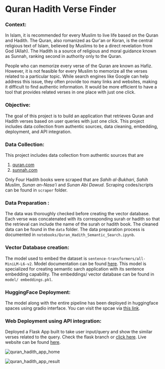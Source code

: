 # Quran Hadith Verse Finder

### **Context:** <br/>

In Islam, it is recommended for every Muslim to live life based on the Quran and Hadith. The Quran, also romanized as Qur'an or Koran, is the central religious text of Islam, believed by Muslims to be a direct revelation from God (Allah). The Hadith is a source of religious and moral guidance known as Sunnah, ranking second in authority only to the Quran.

People who can memorize every verse of the Quran are known as Hafiz. However, it is not feasible for every Muslim to memorize all the verses related to a particular topic. While search engines like Google can help address this issue, they often provide too many links and websites, making it difficult to find authentic information. It would be more efficient to have a tool that provides related verses in one place with just one click.

### **Objective:**

The goal of this project is to build an application that retrieves Quran and Hadith verses based on user queries with just one click. This project includes data collection from authentic sources, data cleaning, embedding, deployment, and API integration.

### **Data Collection:**

This project includes data collection from authentic sources that are 
1. [quran.com](https://quran.com/)
2. [sunnah.com](https://sunnah.com/)

Only Four Hadith books were scraped that are *Sahih al-Bukhari*, *Sahih Muslim*, *Sunan an-Nasa'i* and *Sunan Abi Dawud*. Scraping codes/scripts can be found in `scraper` folder.

### **Data Preparation :** <br/>

The data was thoroughly checked before creating the vector database. Each verse was concatenated with its corresponding surah or hadith so that the retrieval can include the name of the surah or hadith book. The cleaned data can be found in the `data` folder. The data preparation process is documented in `notebooks/Quran_Hadith_Semantic_Search.ipynb`.

### **Vector Database creation:**

The model used to embed the dataset is `sentence-transformers/all-MiniLM-L6-v2`. Model documentation can be found [here](https://huggingface.co/sentence-transformers/all-MiniLM-L6-v2). This model is specialized for creating semantic sarch application with its sentence embedding capability. The embeddings/ vector database can be found in `model/ embeddings.pkl`.

### **HuggingFace Deployment:**

The model along with the entire pipeline has been deployed in huggingface spaces using gradio interface. You can visit the spcae via [this link](https://huggingface.co/spaces/mhdhrubo/quran_hadith_verse_finder).

### **Web Deployment using API integration:**

Deployed a Flask App built to take user input/query and show the similar verses related to the query. Check the flask  branch or [click here](https://github.com/moinul-hossain-dhrubo/quran_hadith_verse_finder/tree/flask). Live website can be found [here](https://quran-hadith-verse-finder.onrender.com/).

![quran_hadith_app_home](https://github.com/user-attachments/assets/27bf614c-e15b-4d94-b7b4-d3141cb19a71)

![quran_hadith_app_result](https://github.com/user-attachments/assets/1c7466d3-dcf1-4199-86b0-4f037831eb48)



